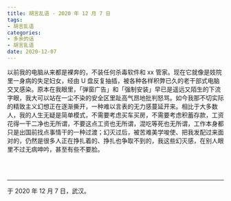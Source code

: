 ```yaml
---
title: 胡言乱语 - 2020 年 12 月 7 日
tags:
- 胡言乱语
categories:
- 多余的话
- 胡言乱语
date: 2020-12-07
---
```


以前我的电脑从来都是裸奔的，不装任何杀毒软件和 xx 管家。现在它就像是妓院里一身病的失足妇女，经由 U 盘反复抽插，被各种各样积弊已久的老干部式电脑交叉感染。原本在我眼里，「弹窗广告」和「强制安装」早已是遥远又陌生的下流字眼，我大可以站在一尘不染的安全区里趾高气昂地批判怒骂。如今我那不切实际的精致主义幻想正在逐渐撕开，一种难以言表的无力感蔓延开来。相比于大多数人，我的人生无疑是简单模式，不需要考虑买车买房，不需要考虑积蓄存款，工资花得一干二净也无所谓，不要这点工资也无所谓，混吃等死也无所谓，工作本身都只是出国前找点事情干的一种过渡；幻灭过后，被苦难美学唆使、把我发配过来面对的，仍然是很多人正在挣扎着的、挣扎也争取不到的，我这些幻灭感，在别人眼里不过无病呻吟，甚至有些不要脸。

<br>

<br>

------

于 2020 年 12 月 7 日，武汉。
